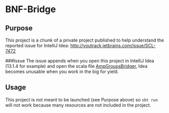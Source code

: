 BNF-Bridge
==========
Purpose
-------
This project is a chunk of a private project published to help understand the reported issue for IntelliJ Idea:
http://youtrack.jetbrains.com/issue/SCL-7472

###Issue
The issue appends when you open this project in IntelliJ Idea (13.1.4 for example) and open the scala file [AmpGroupsBridger](/src/main/scala/com/pharmpress/bnfbridge/control/ampgroups/AmpGroupsBridger.scala), Idea becomes unusable when you work in the big for yield.

Usage
-----
This project is not meant to be launched (see Purpose above) so `sbt run` will not work because many resources are not included in the project.
